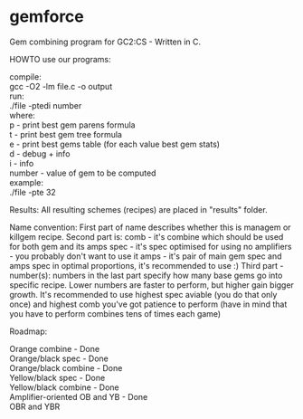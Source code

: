 gemforce
========

Gem combining program for GC2:CS - Written in C.


HOWTO use our programs:

compile:  
  gcc -O2 -lm file.c -o output  
run:  
  ./file -ptedi number  
where:  
  p - print best gem parens formula  
  t - print best gem tree formula  
  e - print best gems table (for each value best gem stats)  
  d - debug + info  
  i - info  
  number - value of gem to be computed  
example:  
  ./file -pte 32  


Results:
All resulting schemes (recipes) are placed in "results" folder.

Name convention:
  First part of name describes whether this is managem or killgem recipe.
  Second part is:
    comb - it's combine which should be used for both gem and its amps
    spec - it's spec optimised for using no amplifiers - you probably don't want
           to use it
    amps - it's pair of main gem spec and amps spec in optimal proportions, it's
           recommended to use :)
  Third part - number(s):
    numbers in the last part specify how many base gems go into specific recipe.
    Lower numbers are faster to perform, but higher gain bigger growth. It's
    recommended to use highest spec aviable (you do that only once) and highest
    comb you've got patience to perform (have in mind that you have to perform
    combines tens of times each game)


Roadmap:

Orange combine - Done  
Orange/black spec - Done  
Orange/black combine - Done  
Yellow/black spec - Done  
Yellow/black combine - Done  
Amplifier-oriented OB and YB - Done  
OBR and YBR
